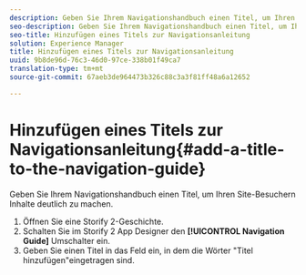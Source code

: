 ```yaml
---
description: Geben Sie Ihrem Navigationshandbuch einen Titel, um Ihren Site-Besuchern Inhalte deutlich zu machen.
seo-description: Geben Sie Ihrem Navigationshandbuch einen Titel, um Ihren Site-Besuchern Inhalte deutlich zu machen.
seo-title: Hinzufügen eines Titels zur Navigationsanleitung
solution: Experience Manager
title: Hinzufügen eines Titels zur Navigationsanleitung
uuid: 9b8de96d-76c3-46d0-97ce-338b01f49ca7
translation-type: tm+mt
source-git-commit: 67aeb3de964473b326c88c3a3f81ff48a6a12652

---
```



# Hinzufügen eines Titels zur Navigationsanleitung{#add-a-title-to-the-navigation-guide}

Geben Sie Ihrem Navigationshandbuch einen Titel, um Ihren Site-Besuchern Inhalte deutlich zu machen.

1. Öffnen Sie eine Storify 2-Geschichte.
1. Schalten Sie im Storify 2 App Designer den **[!UICONTROL Navigation Guide]** Umschalter ein.
1. Geben Sie einen Titel in das Feld ein, in dem die Wörter "Titel hinzufügen"eingetragen sind.
